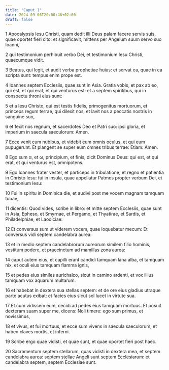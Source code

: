 ```yaml
---
title: "Caput 1"
date: 2024-09-06T20:00:48+02:00
draft: false
---
```



1 Apocalypsis Iesu Christi, quam dedit illi Deus palam facere servis suis, quae oportet fieri cito: et significavit, mittens per Angelum suum servo suo Ioanni,

2 qui testimonium perhibuit verbo Dei, et testimonium Iesu Christi, quaecumque vidit.

3 Beatus, qui legit, et audit verba prophetiae huius: et servat ea, quae in ea scripta sunt: tempus enim prope est.

4 Ioannes septem Ecclesiis, quae sunt in Asia. Gratia vobis, et pax ab eo, qui est, et qui erat, et qui venturus est: et a septem spiritibus, qui in conspectu throni eius sunt:

5 et a Iesu Christo, qui est testis fidelis, primogenitus mortuorum, et princeps regum terrae, qui dilexit nos, et lavit nos a peccatis nostris in sanguine suo,

6 et fecit nos regnum, et sacerdotes Deo et Patri suo: ipsi gloria, et imperium in saecula saeculorum: Amen.

7 Ecce venit cum nubibus, et videbit eum omnis oculus, et qui eum pupugerunt. Et plangent se super eum omnes tribus terrae: Etiam: Amen.

8 Ego sum α, et ω, principium, et finis, dicit Dominus Deus: qui est, et qui erat, et qui venturus est, omnipotens.

9 Ego Ioannes frater vester, et particeps in tribulatione, et regno et patientia in Christo Iesu: fui in insula, quae appellatur Patmos propter verbum Dei, et testimonium Iesu:

10 Fui in spiritu in Dominica die, et audivi post me vocem magnam tamquam tubae,

11 dicentis: Quod vides, scribe in libro: et mitte septem Ecclesiis, quae sunt in Asia, Epheso, et Smyrnae, et Pergamo, et Thyatirae, et Sardis, et Philadelphiae, et Laodiciae:

12 Et conversus sum ut viderem vocem, quae loquebatur mecum: Et conversus vidi septem candelabra aurea:

13 et in medio septem candelabrorum aureorum similem filio hominis, vestitum podere, et praecinctum ad mamillas zona aurea:

14 caput autem eius, et capilli erant candidi tamquam lana alba, et tamquam nix, et oculi eius tamquam flamma ignis,

15 et pedes eius similes aurichalco, sicut in camino ardenti, et vox illius tamquam vox aquarum multarum:

16 et habebat in dextera sua stellas septem: et de ore eius gladius utraque parte acutus exibat: et facies eius sicut sol lucet in virtute sua.

17 Et cum vidissem eum, cecidi ad pedes eius tamquam mortuus. Et posuit dexteram suam super me, dicens: Noli timere: ego sum primus, et novissimus,

18 et vivus, et fui mortuus, et ecce sum vivens in saecula saeculorum, et habeo claves mortis, et inferni.

19 Scribe ergo quae vidisti, et quae sunt, et quae oportet fieri post haec.

20 Sacramentum septem stellarum, quas vidisti in dextera mea, et septem candelabra aurea: septem stellae Angeli sunt septem Ecclesiarum: et candelabra septem, septem Ecclesiae sunt.

